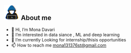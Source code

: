## <picture><img src = "https://github.com/0xAbdulKhalid/0xAbdulKhalid/raw/main/assets/mdImages/about_me.gif" width = 50px></picture> **About me**

- 👋 Hi, I’m Mona Davari
- 👀 I’m interested in data siance , ML and deep learning 
- 🌱 I’m currently Looking for internship/thisis opportunities  
- 📫 How to reach me mona131376st@gmail.com

<!---
md131376st/md131376st is a ✨ special ✨ repository because its `README.md` (this file) appears on your GitHub profile.
You can click the Preview link to take a look at your changes.
--->
